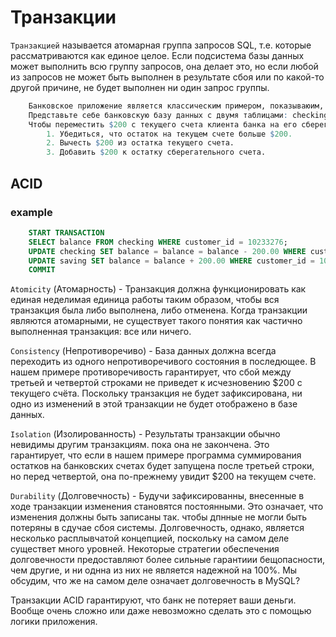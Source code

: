 # Транзакции


`Транзакцией` называется атомарная группа запросов SQL, т.е. которые рассматриваются как единое целое. 
Если подсистема базы данных может выполнить всю группу запросов, она делает это, но если любой из запросов не может быть 
выполнен в результате сбоя или по какой-то другой причине, не будет выполнен ни один запрос группы. 



```r
    Банковское приложение является классическим примером, показываюим, почему необходимы транзакции. 
    Представьте себе банковскую базу данных с двумя таблицами: checking и savings (текущий и сберегательный счета).
    Чтобы переместить $200 с текущего счета клиента банка на его сберегательный счет, вам нужно сделать, по меньшей мере, три шага:
        1. Убедиться, что остаток на текущем счете больше $200.
        2. Вычесть $200 из остатка текущего счета.
        3. Добавить $200 к остатку сберегательного счета.
```

## ACID 
### example
```sql
    START TRANSACTION 
    SELECT balance FROM checking WHERE customer_id = 10233276;
    UPDATE checking SET balance = balance = balance - 200.00 WHERE customer_id = 10233276;
    UPDATE saving SET balance = balance + 200.00 WHERE customer_id = 10233276;
    COMMIT 
```

`Atomicity` (Атомарность) - Транзакция должна функционировать как единая неделимая единица работы таким образом, 
    чтобы вся транзакция была либо выполнена, либо отменена. Когда транзакции являются атомарными,
    не существует такого понятия как частично выполненная транзакция: все или ничего.

`Consistency` (Непротиворечиво) - База данных должна всегда переходить из одного непротиворечивого состояния в последющее.
    В нашем примере противоречивость гарантирует, что сбой между третьей и четвертой строками не приведет к исчезновению
    $200 с текущего счёта. Поскольку транзакция не будет зафиксирована, ни одно из изменений в этой транзакции не будет отображено в базе данных.

`Isolation` (Изолированность) - Результаты транзакции обычно невидимы другим транзакциям. пока она не закончена. 
    Это гарантирует, что если в нашем примере программа суммирования остатков на банковских счетах будет запущена после третьей строки, но перед четвертой, она по-прежнему увидит $200 на текущем счете. 

`Durability` (Долговечность) - Будучи зафиксированны, внесенные в ходе транзакции изменения становятся постоянными. Это означает, что изменения
    должны быть записаны так. чтобы дпнные не могли быть потеряны в сдучае сбоя системы. Долговечность, однако, является несколько расплывчатой концепцией, поскольку на самом деле существет много уровней. Некоторые стратегии обеспечения долговечности предоставляют более сильные
    гарантиии бещопасности, чем другие, и ни однна из них не является надежной на 100%. Мы обсудим, что же на самом деле означает долговечность в MySQL?


Транзакции ACID гарантируют, что банк не потеряет ваши деньги. Вообще очень сложно или даже невозможно сделать это с помощью логики приложения. 